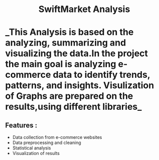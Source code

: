 <h1 align = "center" >SwiftMarket Analysis<h1>
_This Analysis is based on the analyzing, summarizing and visualizing the data.In the project the main goal is analyzing e-commerce data to identify trends, patterns, and insights.
Visulization of Graphs are prepared on the results,using different libraries_

## Features :
- Data collection from e-commerce websites
- Data preprocessing and cleaning
- Statistical analysis
- Visualization of results
